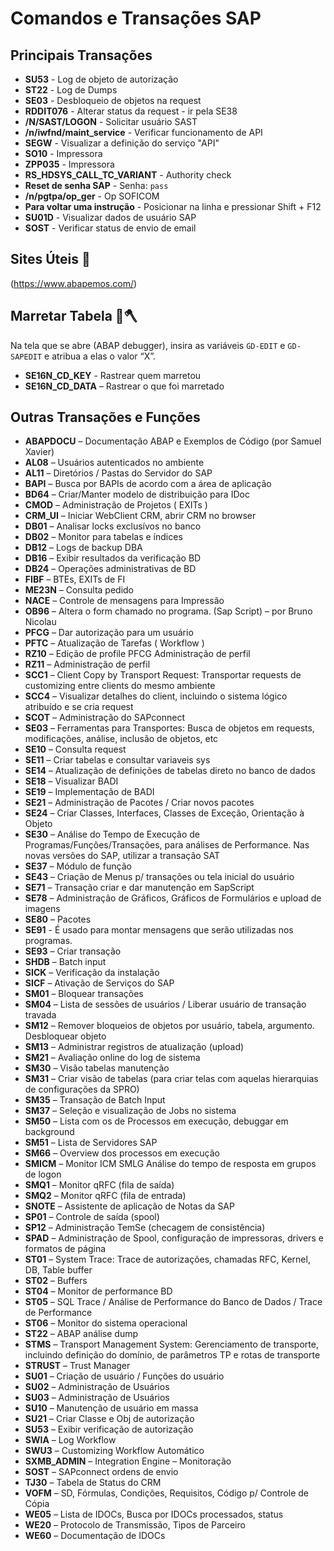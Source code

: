 
# Comandos e Transações SAP

## Principais Transações

- **SU53** - Log de objeto de autorização
- **ST22** - Log de Dumps
- **SE03** - Desbloqueio de objetos na request
- **RDDIT076** - Alterar status da request - ir pela SE38
- **/N/SAST/LOGON** - Solicitar usuário SAST
- **/n/iwfnd/maint_service** - Verificar funcionamento de API
- **SEGW** - Visualizar a definição do serviço "API"
- **SO10** - Impressora
- **ZPP035** - Impressora
- **RS_HDSYS_CALL_TC_VARIANT** - Authority check
- **Reset de senha SAP** - Senha: `pass`
- **/n/pgtpa/op_ger** - Op SOFICOM
- **Para voltar uma instrução** - Posicionar na linha e pressionar Shift + F12
- **SU01D** - Visualizar dados de usuário SAP
- **SOST** - Verificar status de envio de email

## Sites Úteis 🤝

(https://www.abapemos.com/)

## Marretar Tabela 🔨🪓

Na tela que se abre (ABAP debugger), insira as variáveis `GD-EDIT` e `GD-SAPEDIT` e atribua a elas o valor “X”.
- **SE16N_CD_KEY** - Rastrear quem marretou
- **SE16N_CD_DATA** – Rastrear o que foi marretado

## Outras Transações e Funções

- **ABAPDOCU** – Documentação ABAP e Exemplos de Código (por Samuel Xavier)
- **AL08** – Usuários autenticados no ambiente
- **AL11** – Diretórios / Pastas do Servidor do SAP
- **BAPI** – Busca por BAPIs de acordo com a área de aplicação
- **BD64** – Criar/Manter modelo de distribuição para IDoc
- **CMOD** – Administração de Projetos ( EXITs )
- **CRM_UI** – Iniciar WebClient CRM, abrir CRM no browser
- **DB01** – Analisar locks exclusívos no banco
- **DB02** – Monitor para tabelas e índices
- **DB12** – Logs de backup DBA
- **DB16** – Exibir resultados da verificação BD
- **DB24** – Operações administrativas de BD
- **FIBF** – BTEs, EXITs de FI
- **ME23N** – Consulta pedido
- **NACE** – Controle de mensagens para Impressão
- **OB96** – Altera o form chamado no programa. (Sap Script) – por Bruno Nicolau
- **PFCG** – Dar autorização para um usuário
- **PFTC** – Atualização de Tarefas ( Workflow )
- **RZ10** – Edição de profile PFCG Administração de perfil
- **RZ11** – Administração de perfil
- **SCC1** – Client Copy by Transport Request: Transportar requests de customizing entre clients do mesmo ambiente
- **SCC4** – Visualizar detalhes do client, incluindo o sistema lógico atribuído e se cria request
- **SCOT** – Administração do SAPconnect
- **SE03** – Ferramentas para Transportes: Busca de objetos em requests, modificações, análise, inclusão de objetos, etc
- **SE10** – Consulta request
- **SE11** – Criar tabelas e consultar variaveis sys
- **SE14** – Atualização de definições de tabelas direto no banco de dados
- **SE18** – Visualizar BADI
- **SE19** – Implementação de BADI
- **SE21** – Administração de Pacotes / Criar novos pacotes
- **SE24** – Criar Classes, Interfaces, Classes de Exceção, Orientação à Objeto
- **SE30** – Análise do Tempo de Execução de Programas/Funções/Transações, para análises de Performance. Nas novas versões do SAP, utilizar a transação SAT
- **SE37** – Módulo de função
- **SE43** – Criação de Menus p/ transações ou tela inicial do usuário
- **SE71** – Transação criar e dar manutenção em SapScript
- **SE78** – Administração de Gráficos, Gráficos de Formulários e upload de imagens
- **SE80** – Pacotes
- **SE91** - É usado para montar mensagens que serão utilizadas nos programas.
- **SE93** – Criar transação
- **SHDB** – Batch input
- **SICK** – Verificação da instalação
- **SICF** – Ativação de Serviços do SAP
- **SM01** – Bloquear transações
- **SM04** – Lista de sessões de usuários / Liberar usuário de transação travada
- **SM12** – Remover bloqueios de objetos por usuário, tabela, argumento. Desbloquear objeto
- **SM13** – Administrar registros de atualização (upload)
- **SM21** – Avaliação online do log de sistema
- **SM30** – Visão tabelas manutenção
- **SM31** – Criar visão de tabelas (para criar telas com aquelas hierarquias de configurações da SPRO)
- **SM35** – Transação de Batch Input
- **SM37** – Seleção e visualização de Jobs no sistema
- **SM50** – Lista com os de Processos em execução, debuggar em background
- **SM51** – Lista de Servidores SAP
- **SM66** – Overview dos processos em execução
- **SMICM** – Monitor ICM SMLG Análise do tempo de resposta em grupos de logon
- **SMQ1** – Monitor qRFC (fila de saída)
- **SMQ2** – Monitor qRFC (fila de entrada)
- **SNOTE** – Assistente de aplicação de Notas da SAP
- **SP01** – Controle de saída (spool)
- **SP12** – Administração TemSe (checagem de consistência)
- **SPAD** – Administração de Spool, configuração de impressoras, drivers e formatos de página
- **ST01** – System Trace: Trace de autorizações, chamadas RFC, Kernel, DB, Table buffer
- **ST02** – Buffers
- **ST04** – Monitor de performance BD
- **ST05** – SQL Trace / Análise de Performance do Banco de Dados / Trace de Performance
- **ST06** – Monitor do sistema operacional
- **ST22** – ABAP análise dump
- **STMS** – Transport Management System: Gerenciamento de transporte, incluindo definição do domínio, de parâmetros TP e rotas de transporte
- **STRUST** – Trust Manager
- **SU01** – Criação de usuário / Funções do usuário
- **SU02** – Administração de Usuários
- **SU03** – Administração de Usuários
- **SU10** – Manutenção de usuário em massa
- **SU21** – Criar Classe e Obj de autorização
- **SU53** – Exibir verificação de autorização
- **SWIA** – Log Workflow
- **SWU3** – Customizing Workflow Automático
- **SXMB_ADMIN** – Integration Engine – Monitoração
- **SOST** – SAPconnect ordens de envio
- **TJ30** – Tabela de Status do CRM
- **VOFM** – SD, Fórmulas, Condições, Requisitos, Código p/ Controle de Cópia
- **WE05** – Lista de IDOCs, Busca por IDOCs processados, status
- **WE20** – Protocolo de Transmissão, Tipos de Parceiro
- **WE60** – Documentação de IDOCs

